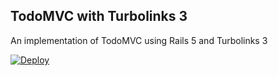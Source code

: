 ## TodoMVC with Turbolinks 3

An implementation of TodoMVC using Rails 5 and Turbolinks 3

[![Deploy](https://www.herokucdn.com/deploy/button.png)](https://heroku.com/deploy)
